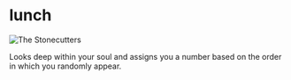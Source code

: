 lunch
=====

![The Stonecutters](http://vignette4.wikia.nocookie.net/simpsons/images/f/f9/WeDO.jpg/revision/latest)

Looks deep within your soul and assigns you a number based on the order in which you randomly appear.